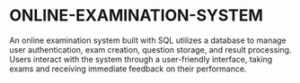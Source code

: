# ONLINE-EXAMINATION-SYSTEM
An online examination system built with SQL utilizes a database to manage user authentication, exam creation, question storage, and result processing. Users interact with the system through a user-friendly interface, taking exams and receiving immediate feedback on their performance.  
